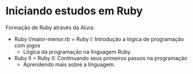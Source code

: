 # Iniciando estudos em Ruby

Formação de Ruby através da Alura.

* Ruby I/maior-menor.rb = Ruby I: Introdução a lógica de programação com jogos
  * Lógica da programação na linguagem Ruby.
* Ruby II = Ruby II: Continuando seus primeiros passos na programação
  * Aprendendo mais sobre a linguagem.
